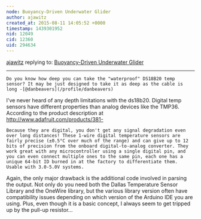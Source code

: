 ```yaml
---
node: Buoyancy-Driven Underwater Glider
author: ajawitz
created_at: 2015-08-11 14:05:52 +0000
timestamp: 1439301952
nid: 12049
cid: 12360
uid: 294634
---
```




[ajawitz](../profile/ajawitz) replying to: [Buoyancy-Driven Underwater Glider](../notes/ajawitz/07-11-2015/buoyancy-driven-underwater-glider)

----


    Do you know how deep you can take the "waterproof" DS18B20 temp sensor? It may be just designed to take it as deep as the cable is long -[@danbeavers](/profile/danbeavers)

I've never heard of any depth limitations with the ds18b20.  Digital temp sensors have different properties than analog devices like the TMP36.  According to the product description at http://www.adafruit.com/products/381-

    Because they are digital, you don't get any signal degradation even over long distances! These 1-wire digital temperature sensors are fairly precise (±0.5°C over much of the range) and can give up to 12 bits of precision from the onboard digital-to-analog converter. They work great with any microcontroller using a single digital pin, and you can even connect multiple ones to the same pin, each one has a unique 64-bit ID burned in at the factory to differentiate them. Usable with 3.0-5.0V systems.

 Again, the only major drawback is the additional code involved in parsing the output.  Not only do you need both the Dallas Temperature Sensor Library and the OneWire library, but the various library version often have compatibility issues depending on which version of the Arduino IDE you are using.  Plus, even though it is a basic concept, I always seem to get tripped up by the pull-up resistor... 